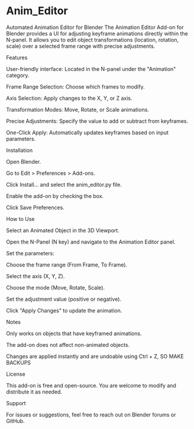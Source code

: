 # Anim_Editor
Automated Animation Editor for Blender
The Animation Editor Add-on for Blender provides a UI for adjusting keyframe animations directly within the N-panel. It allows you to edit object transformations (location, rotation, scale) over a selected frame range with precise adjustments.

Features

User-friendly interface: Located in the N-panel under the "Animation" category.

Frame Range Selection: Choose which frames to modify.

Axis Selection: Apply changes to the X, Y, or Z axis.

Transformation Modes: Move, Rotate, or Scale animations.

Precise Adjustments: Specify the value to add or subtract from keyframes.

One-Click Apply: Automatically updates keyframes based on input parameters.

Installation

Open Blender.

Go to Edit > Preferences > Add-ons.

Click Install... and select the anim_editor.py file.

Enable the add-on by checking the box.

Click Save Preferences.

How to Use

Select an Animated Object in the 3D Viewport.

Open the N-Panel (N key) and navigate to the Animation Editor panel.

Set the parameters:

Choose the frame range (From Frame, To Frame).

Select the axis (X, Y, Z).

Choose the mode (Move, Rotate, Scale).

Set the adjustment value (positive or negative).

Click "Apply Changes" to update the animation.

Notes

Only works on objects that have keyframed animations.

The add-on does not affect non-animated objects.

Changes are applied instantly and are undoable using Ctrl + Z, SO MAKE BACKUPS

License

This add-on is free and open-source. You are welcome to modify and distribute it as needed.

Support

For issues or suggestions, feel free to reach out on Blender forums or GitHub.
